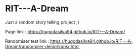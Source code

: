 # RIT---A-Dream
Just a random story telling project ;)

Page link : https://hugodasilva94.github.io/RIT---A-Dream/

Randomiser test link : https://hugodasilva94.github.io/RIT---A-Dream/randomizer-demo/index.html
